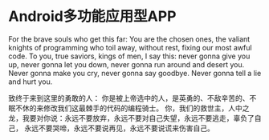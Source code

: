 # Android多功能应用型APP



For the brave souls who get this far: You are the chosen ones,
the valiant knights of programming who toil away, without rest,
fixing our most awful code. To you, true saviors, kings of men,
I say this: never gonna give you up, never gonna let you down,
never gonna run around and desert you. Never gonna make you cry,
never gonna say goodbye. Never gonna tell a lie and hurt you.

致终于来到这里的勇敢的人：
你是被上帝选中的人，是英勇的、不敌辛苦的、不眠不休的来修改我们这最棘手的代码的编程骑士。
你，我们的救世主，人中之龙，我要对你说：永远不要放弃，永远不要对自己失望，永远不要逃走，辜负了自己，
永远不要哭啼，永远不要说再见，永远不要说谎来伤害自己。


